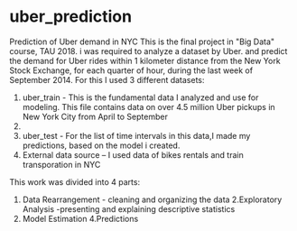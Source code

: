 # uber_prediction
Prediction of Uber demand in NYC
This is the final project in "Big Data" course, TAU 2018. i was required to analyze a dataset by Uber. and predict the demand
for Uber rides within 1 kilometer distance from the New York Stock Exchange, for each quarter
of hour, during the last week of September 2014. 
For this I used 3 different datasets:
1. uber_train - This is the fundamental data I analyzed and use for modeling. This
file contains data on over 4.5 million Uber pickups in New York City from April to September
2014.
2. uber_test - For the list of time intervals in this data,I made my predictions, based on
the model i created.
3. External data source – I used data of bikes rentals and train transporation in NYC

This work was divided into 4 parts:
1. Data Rearrangement - cleaning and organizing the data
2.Exploratory Analysis -presenting and explaining descriptive statistics
3. Model Estimation
4.Predictions
